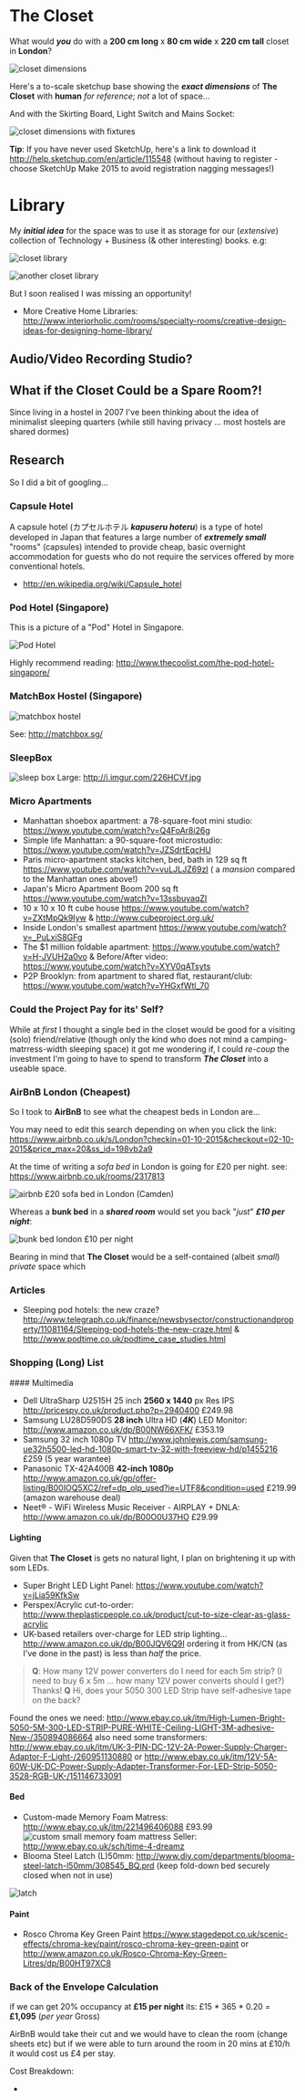 # The Closet

What would ***you*** do with a **200 cm long** x
**80 cm wide** x **220 cm tall** closet in **London**?

![closet dimensions](http://i.imgur.com/XBpybLE.png)

Here's a to-scale sketchup base showing the ***exact dimensions*** of **The Closet** with **human** *for reference*; *not* a lot of space...

And with the Skirting Board, Light Switch and Mains Socket:

![closet dimensions with fixtures](http://i.imgur.com/o3usYKq.png)

**Tip**: If you have never used SketchUp, here's a link to download it
http://help.sketchup.com/en/article/115548 (without having to register - choose SketchUp Make 2015 to avoid registration nagging messages!)

# Library

My ***initial idea*** for the space was to use it as storage for our (*extensive*) collection
of Technology + Business (& other interesting) books.
e.g:

![closet library](http://i.imgur.com/lAXGs88.jpg)

![another closet library](http://i.imgur.com/U4ZqFhD.jpg)

But I soon realised I was missing an opportunity!

+ More Creative Home Libraries:
http://www.interiorholic.com/rooms/specialty-rooms/creative-design-ideas-for-designing-home-library/

## Audio/Video Recording Studio?




## What if the Closet Could be a Spare Room?!

Since living in a hostel in 2007 I've been thinking about the idea of minimalist sleeping quarters (while still having privacy ... most hostels are shared dormes)

## Research

So I did a bit of googling...

### Capsule Hotel

A capsule hotel (カプセルホテル ***kapuseru hoteru***) is a type of hotel developed in Japan that features a large number of ***extremely small*** "rooms" (capsules) intended to provide cheap, basic overnight accommodation for guests who do not require the services offered by more conventional hotels.

+ http://en.wikipedia.org/wiki/Capsule_hotel

### Pod Hotel (Singapore)

This is a picture of a "Pod" Hotel in Singapore.

![Pod Hotel](http://i.imgur.com/W6zwe0a.jpg)

Highly recommend reading:  http://www.thecoolist.com/the-pod-hotel-singapore/

### MatchBox Hostel (Singapore)

![matchbox hostel](http://matchbox.sg/images/sm2.jpg)

See: http://matchbox.sg/

### SleepBox

![sleep box](http://i.imgur.com/226HCVf.jpg)
Large: http://i.imgur.com/226HCVf.jpg

### Micro Apartments

+ Manhattan shoebox apartment: a 78-square-foot mini studio: https://www.youtube.com/watch?v=Q4FoAr8i26g
+ Simple life Manhattan: a 90-square-foot microstudio: https://www.youtube.com/watch?v=JZSdrtEqcHU
+ Paris micro-apartment stacks kitchen, bed, bath in 129 sq ft
https://www.youtube.com/watch?v=vuLJLJZ69zI ( a *mansion* compared to the Manhattan ones above!)
+ Japan's Micro Apartment Boom 200 sq ft
https://www.youtube.com/watch?v=13ssbuyaqZI
+ 10 x 10 x 10 ft cube house
https://www.youtube.com/watch?v=ZXtMpQk9Iyw
& http://www.cubeproject.org.uk/
+ Inside London's smallest apartment
https://www.youtube.com/watch?v=_PuLxiS8GFg
+ The $1 million foldable apartment:
https://www.youtube.com/watch?v=H-JVUH2a0vo
 & Before/After video: https://www.youtube.com/watch?v=XYV0qATsyts
+ P2P Brooklyn: from apartment to shared flat, restaurant/club: https://www.youtube.com/watch?v=YHGxfWtl_70

### Could the Project Pay for its' Self?

While at *first* I thought a single bed in the closet would be good for a visiting (solo) friend/relative (though only the kind who does not mind a camping-matrress-width sleeping space) it got me wondering if,
I could *re-coup* the investment I'm going to have to spend to transform ***The Closet*** into a useable space.

### AirBnB London (Cheapest)

So I took to **AirBnB** to see what the cheapest beds in London are...

You may need to edit this search depending on when you click the link: https://www.airbnb.co.uk/s/London?checkin=01-10-2015&checkout=02-10-2015&price_max=20&ss_id=198vb2a9

At the time of writing a *sofa bed* in
London is going for £20 per night.
see: https://www.airbnb.co.uk/rooms/2317813

![airbnb £20 sofa bed in London (Camden)](http://i.imgur.com/Qt0TfYF.png)

Whereas a **bunk bed** in a ***shared room***
would set you back "*just*" ***£10 per night***:

![bunk bed london £10 per night](http://i.imgur.com/Rkex61x.png)

Bearing in mind that **The Closet** would
be a self-contained (albeit *small*) *private* space which

### Articles

+ Sleeping pod hotels: the new craze?  http://www.telegraph.co.uk/finance/newsbysector/constructionandproperty/11081164/Sleeping-pod-hotels-the-new-craze.html &  http://www.podtime.co.uk/podtime_case_studies.html



### Shopping (Long) List

#### Multimedia

+ Dell UltraSharp U2515H 25 inch **2560 x 1440** px Res IPS http://pricespy.co.uk/product.php?p=2940400
£249.98
+ Samsung LU28D590DS **28 inch** Ultra HD (***4K***) LED Monitor: http://www.amazon.co.uk/dp/B00NW66XFK/ £353.19
+ Samsung 32 inch 1080p TV http://www.johnlewis.com/samsung-ue32h5500-led-hd-1080p-smart-tv-32-with-freeview-hd/p1455216 £259 (5 year warantee)
+ Panasonic TX-42A400B **42-inch 1080p**
http://www.amazon.co.uk/gp/offer-listing/B00IOQ5XC2/ref=dp_olp_used?ie=UTF8&condition=used £219.99 (amazon warehouse deal)
+ Neet® - WiFi Wireless Music Receiver - AIRPLAY + DNLA: http://www.amazon.co.uk/dp/B00O0U37HO £29.99

#### Lighting

Given that **The Closet** is gets no natural light, I plan on brightening it up with som LEDs.

+ Super Bright LED Light Panel:
https://www.youtube.com/watch?v=jLia59KfkSw
+ Perspex/Acrylic cut-to-order:
http://www.theplasticpeople.co.uk/product/cut-to-size-clear-as-glass-acrylic
+ UK-based retailers over-charge for LED strip lighting... http://www.amazon.co.uk/dp/B00JQV6Q9I
ordering it from HK/CN (as I've done in the past) is less than *half* the price.

> **Q**: How many 12V power converters do I need for each 5m strip?
(I need to buy 6 x 5m ... how many 12V power converts should I get?)
Thanks!
> **Q** Hi, does your 5050 300 LED Strip have self-adhesive tape on the back?

Found the ones we need:
http://www.ebay.co.uk/itm/High-Lumen-Bright-5050-5M-300-LED-STRIP-PURE-WHITE-Ceiling-LIGHT-3M-adhesive-New-/350894086664
also need some transformers:
http://www.ebay.co.uk/itm/UK-3-PIN-DC-12V-2A-Power-Supply-Charger-Adaptor-F-Light-/260951130880 or http://www.ebay.co.uk/itm/12V-5A-60W-UK-DC-Power-Supply-Adapter-Transformer-For-LED-Strip-5050-3528-RGB-UK-/151146733091

#### Bed
+ Custom-made Memory Foam Matress: http://www.ebay.co.uk/itm/221496406088 £93.99
![custom small memory foam mattress](http://i.imgur.com/ox5LuA6.png)
Seller: http://www.ebay.co.uk/sch/time-4-dreamz
+ Blooma Steel Latch (L)50mm:
http://www.diy.com/departments/blooma-steel-latch-l50mm/308545_BQ.prd (keep fold-down bed securely closed when not in use)

 ![latch](http://i.imgur.com/0nWbfrk.jpg)

#### Paint

+ Rosco Chroma Key Green Paint
https://www.stagedepot.co.uk/scenic-effects/chroma-key/paint/rosco-chroma-key-green-paint or http://www.amazon.co.uk/Rosco-Chroma-Key-Green-Litres/dp/B00HT97XC8

### Back of the Envelope Calculation

if we can get 20% occupancy at **£15 per night** its:
£15 * 365 * 0.20 = **£1,095** (*per year* Gross)

AirBnB would take their cut and we would have
to clean the room (change sheets etc)
but if we were able to turn around the room
in 20 mins at £10/h it would cost us
£4 per stay.

Cost Breakdown:

+
